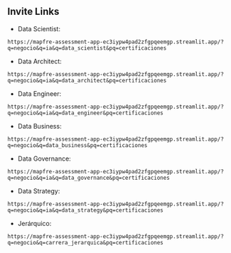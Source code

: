 ## Invite Links

- Data Scientist:
```
https://mapfre-assessment-app-ec3iypw4pad2zfgpqeemgp.streamlit.app/?q=negocio&q=ia&q=data_scientist&pq=certificaciones
```

- Data Architect:
```
https://mapfre-assessment-app-ec3iypw4pad2zfgpqeemgp.streamlit.app/?q=negocio&q=ia&q=data_architect&pq=certificaciones
```

- Data Engineer:
```
https://mapfre-assessment-app-ec3iypw4pad2zfgpqeemgp.streamlit.app/?q=negocio&q=ia&q=data_engineer&pq=certificaciones
```

- Data Business:
```
https://mapfre-assessment-app-ec3iypw4pad2zfgpqeemgp.streamlit.app/?q=negocio&q=data_business&pq=certificaciones
```

- Data Governance:
```
https://mapfre-assessment-app-ec3iypw4pad2zfgpqeemgp.streamlit.app/?q=negocio&q=ia&q=data_governance&pq=certificaciones
```

- Data Strategy:
```
https://mapfre-assessment-app-ec3iypw4pad2zfgpqeemgp.streamlit.app/?q=negocio&q=ia&q=data_strategy&pq=certificaciones
```

- Jerárquico:
```
https://mapfre-assessment-app-ec3iypw4pad2zfgpqeemgp.streamlit.app/?q=negocio&q=carrera_jerarquica&pq=certificaciones
```